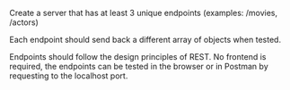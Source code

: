 Create a server that has at least 3 unique endpoints (examples: /movies, /actors)

Each endpoint should send back a different array of objects when tested.

Endpoints should follow the design principles of REST.
No frontend is required, the endpoints can be tested in the browser or in Postman by requesting to the localhost port.

